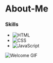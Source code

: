 # About-Me
### Skills
- ![HTML](https://img.shields.io/badge/-HTML5-orange)  
- ![CSS](https://img.shields.io/badge/-CSS3-blue)  
- ![JavaScript](https://img.shields.io/badge/-JavaScript-yellow)


![Welcome GIF](https://raw.githubusercontent.com/your-username/profile-repo/main/welcome.gif)
